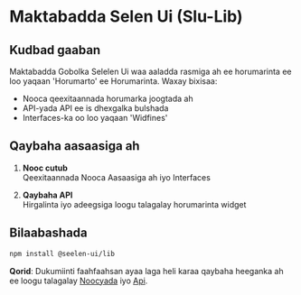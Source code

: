 # **Maktabadda Selen Ui (Slu-Lib)**

## Kudbad gaaban

Maktabadda Gobolka Selelen Ui waa aaladda rasmiga ah ee horumarinta ee loo
yaqaan 'Horumarto' ee Horumarinta. Waxay bixisaa:

- Nooca qeexitaannada horumarka joogtada ah
- API-yada API ee is dhexgalka bulshada
- Interfaces-ka oo loo yaqaan 'Widfines'

## Qaybaha aasaasiga ah

1. **Nooc cutub**\
   Qeexitaannada Nooca Aasaasiga ah iyo Interfaces

2. **Qaybaha API**\
   Hirgalinta iyo adeegsiga loogu talagalay horumarinta widget

## Bilaabashada

```bash
npm install @seelen-ui/lib
```

**Qorid**: Dukumiinti faahfaahsan ayaa laga heli karaa qaybaha heeganka ah ee
loogu talagalay [Noocyada](./library-types) iyo [Api](./library-api).
